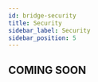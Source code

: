 ```yaml
---
id: bridge-security
title: Security
sidebar_label: Security
sidebar_position: 5
---
```


## COMING SOON